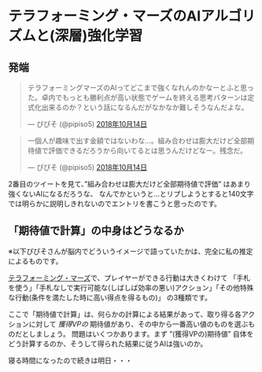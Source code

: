 # テラフォーミング・マーズのAIアルゴリズムと(深層)強化学習

## 発端
<blockquote class="twitter-tweet" data-lang="ja"><p lang="ja" dir="ltr">テラフォーミングマーズのAIってどこまで強くなれんのかなーとふと思った。卓内でもっとも勝利点が高い状態でゲームを終える思考パターンは定式化出来るのか？という話になるんだがなかなか難しそうなんだよな。</p>&mdash; ぴぴそ (@pipiso5) <a href="https://twitter.com/pipiso5/status/1051451985226911744?ref_src=twsrc%5Etfw">2018年10月14日</a></blockquote>
<blockquote class="twitter-tweet" data-lang="ja"><p lang="ja" dir="ltr">一個人が趣味で出す金額ではないわな...。組み合わせは膨大だけど全部期待値で評価できるだろうから向いてるとは思うんだけどなー。残念だ。</p>&mdash; ぴぴそ (@pipiso5) <a href="https://twitter.com/pipiso5/status/1051458917287440385?ref_src=twsrc%5Etfw">2018年10月14日</a></blockquote>

2番目のツイートを見て、”組み合わせは膨大だけど全部期待値で評価” はあまり強くないAIになるだろうな、
なんでかというと…とリプしようとすると140文字では明らかに説明しきれないのでエントリを書こうと思ったのです。

## 「期待値で計算」の中身はどうなるか

※以下ぴぴそさんが脳内でどういうイメージで語っていたかは、完全に私の推定によるものです。

[テラフォーミング・マーズ](https://boardgamegeek.com/boardgame/167791/terraforming-mars)で、プレイヤーができる行動は大きくわけて
「手札を使う」「手札なしで実行可能な(しばしば効率の悪い)アクション」「その他特殊な行動(条件を満たした時に高い得点を得るもの)」
の3種類です。

ここで「期待値で計算」は、何らかの計算による結果があって、取り得る各アクションに対して *獲得VPの* 期待値があり、その中から一番高い値のものを選ぶものだとしましょう。
問題はいくつかあります。まず ”(獲得VPの)期待値” 自体をどう計算するのか、そうして得られた結果に従うAIは強いのか。

寝る時間になったので続きは明日・・・
